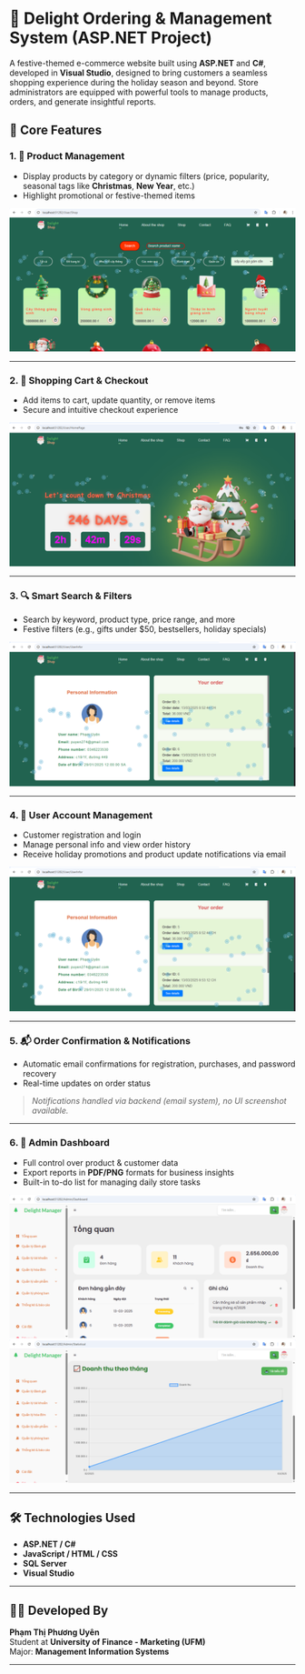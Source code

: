 # 🎄 Delight Ordering & Management System (ASP.NET Project)

A festive-themed e-commerce website built using **ASP.NET** and **C#**, developed in **Visual Studio**, designed to bring customers a seamless shopping experience during the holiday season and beyond. Store administrators are equipped with powerful tools to manage products, orders, and generate insightful reports.

## 🔧 Core Features

### 1. 🎁 Product Management  
- Display products by category or dynamic filters (price, popularity, seasonal tags like **Christmas**, **New Year**, etc.)  
- Highlight promotional or festive-themed items  

![Shop Page](images/shop.png)

---

### 2. 🛒 Shopping Cart & Checkout  
- Add items to cart, update quantity, or remove items  
- Secure and intuitive checkout experience  

![Home Page](images/home.png)

---

### 3. 🔍 Smart Search & Filters  
- Search by keyword, product type, price range, and more  
- Festive filters (e.g., gifts under $50, bestsellers, holiday specials)  

![User Info Page](images/userinfor.png)

---

### 4. 👤 User Account Management  
- Customer registration and login  
- Manage personal info and view order history  
- Receive holiday promotions and product update notifications via email  

![User Info Page](images/userinfor.png)

---

### 5. 📬 Order Confirmation & Notifications  
- Automatic email confirmations for registration, purchases, and password recovery  
- Real-time updates on order status  

> *Notifications handled via backend (email system), no UI screenshot available.*

---

### 6. 🎅 Admin Dashboard  
- Full control over product & customer data  
- Export reports in **PDF/PNG** formats for business insights  
- Built-in to-do list for managing daily store tasks  

![Admin Dashboard](images/dashboard.png)  
![Statistical Reports](images/statistical.png)

---

## 🛠️ Technologies Used  
- **ASP.NET / C#**  
- **JavaScript / HTML / CSS**  
- **SQL Server**  
- **Visual Studio**  

---

## 👨‍💻 Developed By  
**Phạm Thị Phương Uyên**  
Student at **University of Finance - Marketing (UFM)**  
Major: **Management Information Systems**

---
